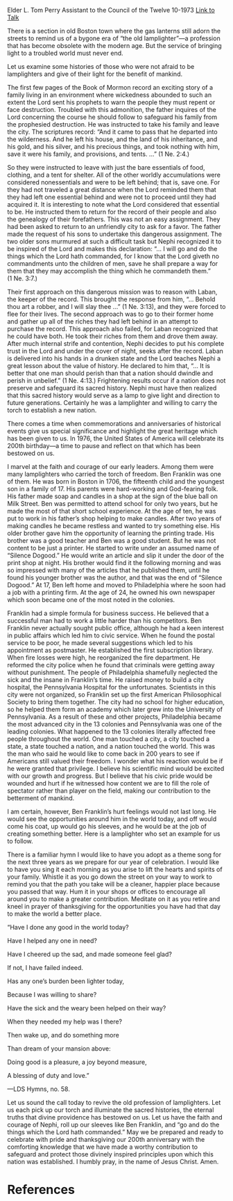 Elder L. Tom Perry
Assistant to the Council of the Twelve
10-1973
[Link to Talk](https://www.churchofjesuschrist.org/study/general-conference/1973/10/i-will-go-and-do-the-things-which-the-lord-hath-commanded?lang=eng)

There is a section in old Boston town where the gas lanterns still adorn the streets to remind us of a bygone era of “the old lamplighter”—a profession that has become obsolete with the modern age. But the service of bringing light to a troubled world must never end.

Let us examine some histories of those who were not afraid to be lamplighters and give of their light for the benefit of mankind.

The first few pages of the Book of Mormon record an exciting story of a family living in an environment where wickedness abounded to such an extent the Lord sent his prophets to warn the people they must repent or face destruction. Troubled with this admonition, the father inquires of the Lord concerning the course he should follow to safeguard his family from the prophesied destruction. He was instructed to take his family and leave the city. The scriptures record: “And it came to pass that he departed into the wilderness. And he left his house, and the land of his inheritance, and his gold, and his silver, and his precious things, and took nothing with him, save it were his family, and provisions, and tents. …” (1 Ne. 2:4.)

So they were instructed to leave with just the bare essentials of food, clothing, and a tent for shelter. All of the other worldly accumulations were considered nonessentials and were to be left behind; that is, save one. For they had not traveled a great distance when the Lord reminded them that they had left one essential behind and were not to proceed until they had acquired it. It is interesting to note what the Lord considered that essential to be. He instructed them to return for the record of their people and also the genealogy of their forefathers. This was not an easy assignment. They had been asked to return to an unfriendly city to ask for a favor. The father made the request of his sons to undertake this dangerous assignment. The two older sons murmured at such a difficult task but Nephi recognized it to be inspired of the Lord and makes this declaration: “… I will go and do the things which the Lord hath commanded, for I know that the Lord giveth no commandments unto the children of men, save he shall prepare a way for them that they may accomplish the thing which he commandeth them.” (1 Ne. 3:7.)

Their first approach on this dangerous mission was to reason with Laban, the keeper of the record. This brought the response from him, “… Behold thou art a robber, and I will slay thee …” (1 Ne. 3:13), and they were forced to flee for their lives. The second approach was to go to their former home and gather up all of the riches they had left behind in an attempt to purchase the record. This approach also failed, for Laban recognized that he could have both. He took their riches from them and drove them away. After much internal strife and contention, Nephi decides to put his complete trust in the Lord and under the cover of night, seeks after the record. Laban is delivered into his hands in a drunken state and the Lord teaches Nephi a great lesson about the value of history. He declared to him that, “… It is better that one man should perish than that a nation should dwindle and perish in unbelief.” (1 Ne. 4:13.) Frightening results occur if a nation does not preserve and safeguard its sacred history. Nephi must have then realized that this sacred history would serve as a lamp to give light and direction to future generations. Certainly he was a lamplighter and willing to carry the torch to establish a new nation.

There comes a time when commemorations and anniversaries of historical events give us special significance and highlight the great heritage which has been given to us. In 1976, the United States of America will celebrate its 200th birthday—a time to pause and reflect on that which has been bestowed on us.

I marvel at the faith and courage of our early leaders. Among them were many lamplighters who carried the torch of freedom. Ben Franklin was one of them. He was born in Boston in 1706, the fifteenth child and the youngest son in a family of 17. His parents were hard-working and God-fearing folk. His father made soap and candles in a shop at the sign of the blue ball on Milk Street. Ben was permitted to attend school for only two years, but he made the most of that short school experience. At the age of ten, he was put to work in his father’s shop helping to make candles. After two years of making candles he became restless and wanted to try something else. His older brother gave him the opportunity of learning the printing trade. His brother was a good teacher and Ben was a good student. But he was not content to be just a printer. He started to write under an assumed name of “Silence Dogood.” He would write an article and slip it under the door of the print shop at night. His brother would find it the following morning and was so impressed with many of the articles that he published them, until he found his younger brother was the author, and that was the end of “Silence Dogood.” At 17, Ben left home and moved to Philadelphia where he soon had a job with a printing firm. At the age of 24, he owned his own newspaper which soon became one of the most noted in the colonies.

Franklin had a simple formula for business success. He believed that a successful man had to work a little harder than his competitors. Ben Franklin never actually sought public office, although he had a keen interest in public affairs which led him to civic service. When he found the postal service to be poor, he made several suggestions which led to his appointment as postmaster. He established the first subscription library. When fire losses were high, he reorganized the fire department. He reformed the city police when he found that criminals were getting away without punishment. The people of Philadelphia shamefully neglected the sick and the insane in Franklin’s time. He raised money to build a city hospital, the Pennsylvania Hospital for the unfortunates. Scientists in this city were not organized, so Franklin set up the first American Philosophical Society to bring them together. The city had no school for higher education, so he helped them form an academy which later grew into the University of Pennsylvania. As a result of these and other projects, Philadelphia became the most advanced city in the 13 colonies and Pennsylvania was one of the leading colonies. What happened to the 13 colonies literally affected free people throughout the world. One man touched a city, a city touched a state, a state touched a nation, and a nation touched the world. This was the man who said he would like to come back in 200 years to see if Americans still valued their freedom. I wonder what his reaction would be if he were granted that privilege. I believe his scientific mind would be excited with our growth and progress. But I believe that his civic pride would be wounded and hurt if he witnessed how content we are to fill the role of spectator rather than player on the field, making our contribution to the betterment of mankind.

I am certain, however, Ben Franklin’s hurt feelings would not last long. He would see the opportunities around him in the world today, and off would come his coat, up would go his sleeves, and he would be at the job of creating something better. Here is a lamplighter who set an example for us to follow.

There is a familiar hymn I would like to have you adopt as a theme song for the next three years as we prepare for our year of celebration. I would like to have you sing it each morning as you arise to lift the hearts and spirits of your family. Whistle it as you go down the street on your way to work to remind you that the path you take will be a cleaner, happier place because you passed that way. Hum it in your shops or offices to encourage all around you to make a greater contribution. Meditate on it as you retire and kneel in prayer of thanksgiving for the opportunities you have had that day to make the world a better place.





“Have I done any good in the world today?

Have I helped any one in need?

Have I cheered up the sad, and made someone feel glad?

If not, I have failed indeed.

Has any one’s burden been lighter today,

Because I was willing to share?

Have the sick and the weary been helped on their way?

When they needed my help was I there?

Then wake up, and do something more

Than dream of your mansion above:

Doing good is a pleasure, a joy beyond measure,

A blessing of duty and love.”





—LDS Hymns, no. 58.





Let us sound the call today to revive the old profession of lamplighters. Let us each pick up our torch and illuminate the sacred histories, the eternal truths that divine providence has bestowed on us. Let us have the faith and courage of Nephi, roll up our sleeves like Ben Franklin, and “go and do the things which the Lord hath commanded.” May we be prepared and ready to celebrate with pride and thanksgiving our 200th anniversary with the comforting knowledge that we have made a worthy contribution to safeguard and protect those divinely inspired principles upon which this nation was established. I humbly pray, in the name of Jesus Christ. Amen.

# References
